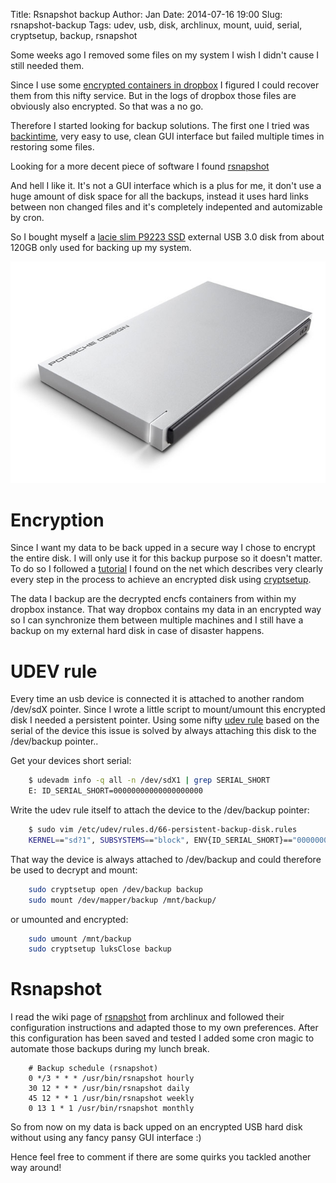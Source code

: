 Title:       Rsnapshot backup
Author:      Jan
Date: 	     2014-07-16 19:00
Slug:	     rsnapshot-backup
Tags: 	     udev, usb, disk, archlinux, mount, uuid, serial, cryptsetup, backup, rsnapshot

Some weeks ago I removed some files on my system I wish I didn't cause I still needed them.

Since I use some [encrypted containers in dropbox](https://visibilityspots.com/dropbox.html) I figured I could recover them from this nifty service. But in the logs of dropbox those files are obviously also encrypted. So that was a no go.

Therefore I started looking for backup solutions. The first one I tried was [backintime](http://backintime.le-web.org/), very easy to use, clean GUI interface but failed multiple times in restoring some files.

Looking for a more decent piece of software I found [rsnapshot](http://rsnapshot.org)

And hell I like it. It's not a GUI interface which is a plus for me, it don't use a huge amount of disk space for all the backups, instead it uses hard links between non changed files and it's completely indepented and automizable by cron.

So I bought myself a [lacie slim P9223 SSD](https://www.lacie.com/products/product.htm?id=10609) external USB 3.0 disk from about 120GB only used for backing up my system.

![lacie]( ../../images/backup/lacie-p9223-slim.png)

# Encryption

Since I want my data to be back upped in a secure way I chose to encrypt the entire disk. I will only use it for this backup purpose so it doesn't matter.  To do so I followed a [tutorial](http://blog.abhijeetr.com/2012/06/encrypt-partition-luks-cryptsetup-on.html) I found on the net which describes very clearly every step in the process to achieve an encrypted disk using [cryptsetup](https://code.google.com/p/cryptsetup/).

The data I backup are the decrypted encfs containers from within my dropbox instance. That way dropbox contains my data in an encrypted way so I can synchronize them between multiple machines and I still have a backup on my external hard disk in case of disaster happens.

# UDEV rule

Every time an usb device is connected it is attached to another random /dev/sdX pointer. Since I wrote a little script to mount/umount this encrypted disk I needed a persistent pointer. Using some nifty [udev rule](https://bbs.archlinux.org/viewtopic.php?id=134705) based on the serial of the device this issue is solved by always attaching this disk to the /dev/backup pointer..

Get your devices short serial:

```bash
	$ udevadm info -q all -n /dev/sdX1 | grep SERIAL_SHORT
	E: ID_SERIAL_SHORT=00000000000000000000
```

Write the udev rule itself to attach the device to the /dev/backup pointer:
```bash
	$ sudo vim /etc/udev/rules.d/66-persistent-backup-disk.rules
  	KERNEL=="sd?1", SUBSYSTEMS=="block", ENV{ID_SERIAL_SHORT}=="00000000000000000000", SYMLINK+="backup"
```

That way the device is always attached to /dev/backup and could therefore be used to decrypt and mount:

```bash
	sudo cryptsetup open /dev/backup backup
	sudo mount /dev/mapper/backup /mnt/backup/
```
or umounted and encrypted:

```bash
	sudo umount /mnt/backup
	sudo cryptsetup luksClose backup
```
# Rsnapshot

I read the wiki page of [rsnapshot](https://wiki.archlinux.org/index.php/Rsnapshot) from archlinux and followed their configuration instructions and adapted those to my own preferences. After this configuration has been saved and tested I added some cron magic to automate those backups during my lunch break.

```cron
	# Backup schedule (rsnapshot)
	0 */3 * * * /usr/bin/rsnapshot hourly
	30 12 * * * /usr/bin/rsnapshot daily
	45 12 * * 1 /usr/bin/rsnapshot weekly
	0 13 1 * 1 /usr/bin/rsnapshot monthly

```

So from now on my data is back upped on an encrypted USB hard disk without using any fancy pansy GUI interface :)

Hence feel free to comment if there are some quirks you tackled another way around!
